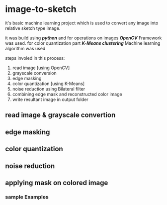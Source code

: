 # image-to-sketch
it's basic machine learning project which is used to convert any image into relative sketch type image.

it was build using ___python___ and for operations on images ___OpenCV___ Framework was used. for color quantization part ___K-Means clustering___ Machine learning algorithm was used

steps involed in this process:
1. read image [using OpenCV]
2. grayscale conversion
3. edge masking
4. color quantization [using K-Means]
5. noise reduction using Bilateral filter 
6. combining edge mask and reconstructed color image
7. write resultant image in output folder

## read image & grayscale convertion 

## edge masking

## color quantization 

## noise reduction 

## applying mask on colored image

### sample Examples  

